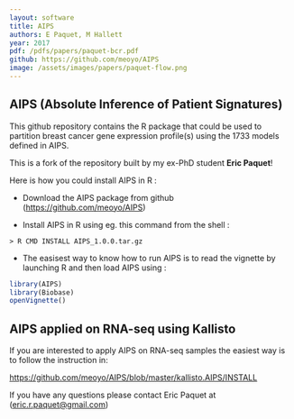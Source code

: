 ```yaml
---
layout: software
title: AIPS
authors: E Paquet, M Hallett
year: 2017
pdf: /pdfs/papers/paquet-bcr.pdf
github: https://github.com/meoyo/AIPS
image: /assets/images/papers/paquet-flow.png
---
```


## AIPS (Absolute Inference of Patient Signatures)

This github repository contains the R package that could be used to partition breast cancer gene expression profile(s) using the 1733 models defined in AIPS.

This is a fork of the repository built by my ex-PhD student <strong>Eric Paquet</strong>!

Here is how you could install AIPS in R :

* Download the AIPS package from github (https://github.com/meoyo/AIPS)

* Install AIPS in R using eg. this command from the shell :

`> R CMD INSTALL AIPS_1.0.0.tar.gz`

* The easisest way to know how to run AIPS is to read the vignette by launching R and then load AIPS using :

```R
library(AIPS)
library(Biobase)
openVignette()
```

## AIPS applied on RNA-seq using Kallisto

If you are interested to apply AIPS on RNA-seq samples the easiest way is to follow the instruction in:

https://github.com/meoyo/AIPS/blob/master/kallisto.AIPS/INSTALL

If you have any questions please contact Eric Paquet at (eric.r.paquet@gmail.com)
